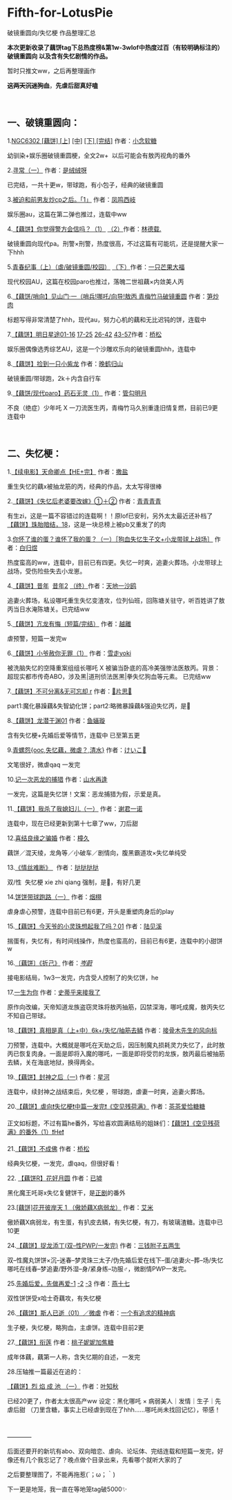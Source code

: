 # Fifth-for-LotusPie
破镜重圆向/失忆梗 作品整理汇总

**本次更新收录了藕饼tag下总热度榜&第1w-3wlof中热度过百（有较明确标注的）破镜重圆向 以及含有失忆剧情的作品。**

暂时只推文ww，之后再整理画作

****~~这两天沉迷狗血~~****，**先虐后甜真好嗑**

</br>

## 一、破镜重圆向：
1.[NGC6302 [藕饼] [上]](http://1498715889.lofter.com/post/1dd3292f_1c648766f) [[中]](http://1498715889.lofter.com/post/1dd3292f_1c649c9da) [[下] [完结]](http://1498715889.lofter.com/post/1dd3292f_1c6535389) 作者：[小念软糖](http://1498715889.lofter.com/)

幼驯染+娱乐圈破镜重圆梗，全文2w+  以后可能会有敖丙视角的番外

2.[寻常（一）](http://jiayouliangmi.lofter.com/post/30ab6f55_1c6496755) 作者：[是绒绒呀](http://jiayouliangmi.lofter.com/)

已完结，一共十更w，带球跑，有小包子，经典的破镜重圆

3.[被迫和前男友炒cp之后。「1」](http://jiangji961.lofter.com/post/30aa1da7_1c64b7051) 作者：[凤鸣西岐](http://jiangji961.lofter.com/)

娱乐圈au，这篇在第二弹也推过，连载中ww

4.[【藕饼】你觉得警方会信吗？（1）](http://liangxiangbie.lofter.com/post/1ec6016f_1c643ddc1) [（2）](http://liangxiangbie.lofter.com/post/1ec6016f_1c645772d)作者：[林德载.](http://liangxiangbie.lofter.com/)

破镜重圆向现代pa。刑警×刑警，热度很高，不过这篇有可能坑，还是提醒大家一下hhh

5.[青春纪事（上）（虐/破镜重圆/校园）](http://qiansese916.lofter.com/post/1f028cb7_1c64ab5b8) [（下）](http://qiansese916.lofter.com/post/1f028cb7_1c654dbf3)作者：[一只芒果大福](http://qiansese916.lofter.com/)

现代校园AU，这篇在校园paro也推过，落魄二世祖藕×内敛美人丙

6.[【藕饼/哨向】见山门·一（哨兵!哪吒/向导!敖丙 青梅竹马破镜重圆](http://sunchaorou.lofter.com/post/30ac5239_1c64e8b6c) 作者：[笋炒肉](http://sunchaorou.lofter.com/)

标题写得非常清楚了hhh，现代au，努力心机的藕和无比迟钝的饼，连载中

7.[【藕饼】明日星途01-16](http://771655455.lofter.com/post/1d8c7ae1_1c6591b7e#) [17-25](http://771655455.lofter.com/post/1d8c7ae1_1c65d56e9#) [26-42](http://771655455.lofter.com/post/1d8c7ae1_1c6605b76#) [43-57](http://771655455.lofter.com/post/1d8c7ae1_1c66bc553#)作者：[桥松](http://771655455.lofter.com/)

娱乐圈偶像选秀综艺AU，这是一个沙雕欢乐向的破镜重圆hhh，连载中

8.[【藕饼】捡到一只小紫龙](http://weiwan240.lofter.com/post/1fa535d7_1c65d83d3) 作者：[晚鹤归山](http://weiwan240.lofter.com/)

破镜重圆/带球跑，2k＋内含自行车

9.[【藕饼/现代paro】药石无灵（1）](http://guangoumingyue.lofter.com/post/1dac7d8e_1c652b259#) 作者：[管勾明月](http://guangoumingyue.lofter.com/)

不良（绝症）少年吒 X 一刀流医生丙，青梅竹马久别重逢旧情复燃，目前已9更 连载中

</br>

## **二、失忆梗：**

1.[【续电影】天命卿点【HE+完】](http://sokeepquiet.lofter.com/post/1cd2845e_1c63c3a33) 作者：[撒盐](http://sokeepquiet.lofter.com/)

重生失忆的藕x被抽龙筋的丙，经典的作品，太太写得很棒

2.[【藕饼】《失忆后老婆要改嫁》①＋②](http://meirenlan.lofter.com/post/1d38338f_1c6480861) 作者：[青青青青](http://meirenlan.lofter.com/)

有生zi，这是一篇不容错过的连载啊！！原lof已安利，另外太太最近还补档了
[【藕饼】珠胎暗结，18](http://meirenlan.lofter.com/post/1d38338f_1c667f9ec)，这是一块总榜上被pb又重发了的肉

3.[你怀了谁的蛋？谁怀了我的蛋？（一）［狗血失忆生子文+小龙带球上战场］](http://duang922.lofter.com/post/1e2da45d_1c6491d37) 作者：[白归煜](http://duang922.lofter.com/)

热度蛮高的ww，连载中，目前已有四更。失忆一时爽，追妻火葬场。小龙带球上战场，受伤险些失去小龙崽。

4.[【藕饼】昔年](http://tiandiyishaou029.lofter.com/post/1ed49dab_1c64c3bb0)  [昔年2](http://tiandiyishaou029.lofter.com/post/1ed49dab_1c64e3f4e) [（终）](http://tiandiyishaou029.lofter.com/post/1ed49dab_1c662c737)作者：[天地一沙鸥](http://tiandiyishaou029.lofter.com/)

追妻火葬场，私设哪吒重生失忆变渣攻，位列仙班，回陈塘关驻守，听百姓讲了敖丙当日水淹陈塘关。已完结ww

5.[【藕饼】亢龙有悔（短篇/完结）](http://yuelili.lofter.com/post/2be8ef_1c64bebdb) 作者：[越離](http://yuelili.lofter.com/)

虐预警，短篇一发完w

6.[【藕饼】小爷赦你无罪（1）](http://xuezouyoki.lofter.com/post/1f85ac65_1c641af84) 作者：[雪走yoki](http://xuezouyoki.lofter.com/)

被洗脑失忆的空降重案组组长哪吒 X 被骗当卧底的高冷美强惨法医敖丙。背景：超现实都市传奇ABO，涉及黑|道刑侦法医黑|拳失忆狗血等元素。
已完结ww

7.[【藕饼】不可分离&无可忘却 r](http://sweatps.lofter.com/post/1fcb6bcf_1c64bd0ad) 作者：[🎀片思🎀](http://sweatps.lofter.com/)

part1:魔化暴躁藕&失智幼化饼；part2:略微暴躁藕&强迫失忆丙，是🚗

8.[【藕饼】龙潜于渊01](http://jinheheart.lofter.com/post/1ee76378_1c6463051) 作者：[鱼婳璇](http://jinheheart.lofter.com/)

含有失忆梗+先婚后爱等情节，连载中 已至第五更

9.[青螺怨{ooc,失忆藕，微虐？,清水}](http://91728884.lofter.com/post/204d80c9_1c64a3636) 作者：[けいこ🌟](http://91728884.lofter.com/)

文笔很好，微虐qaq 一发完

10.[记一次恶龙的捕猎](http://mengmengdabing.lofter.com/post/1e4ca0bc_1c6496108) 作者：[山水再逢](http://mengmengdabing.lofter.com/)

一发完，这篇是失忆饼！文案：恶龙捕猎为假，示爱是真。

11.[【藕饼】我杀了我媳妇儿（一）](http://xiejunyinuo.lofter.com/post/1cff05e1_1c644458a) 作者：[谢君一诺](http://xiejunyinuo.lofter.com/)

连载中，现在已经更新到第十七章了ww，刀后甜

12.[喜结良缘之骗婚](http://tongjiu363.lofter.com/post/30af29be_1c64822bc) 作者：[橦久](http://tongjiu363.lofter.com/)

藕饼／混天绫，龙角等／小破车／剧情向，腹黑霸道攻×失忆单纯受

13.[《情丝难断》 ](http://duanbeishanshangbaihehuakai.lofter.com/post/1d0819e8_1c6480eea)  作者：[挞挞挞挞](http://duanbeishanshangbaihehuakai.lofter.com/)

双/性  失忆梗 xie zhi qiang 强制，是🚗，有好几更

14.[饼饼带球跑路（一）](http://namiaodeqishi.lofter.com/post/20456788_1c6476668) 作者：[烟栩](http://namiaodeqishi.lofter.com/)

虐身虐心预警，连载中目前已有6更，开头是重塑肉身后的play

15.[【藕饼】今天爷的小灵珠想起我了吗？01](http://lujianxi942.lofter.com/post/1fc89549_1c6500f1f#) 作者：[陆见溪](http://lujianxi942.lofter.com/)

揣蛋有，失忆有，有时间线操作，热度也蛮高的，目前已有6更，连载中的小甜饼w

16.[〔藕饼〕《折己》](http://cenwei07.lofter.com/post/1fea28d4_1c64f2e84) 作者：[_岑蔚_](http://cenwei07.lofter.com/)

接电影结局，1w3一发完，内含受人控制了的失忆饼，he

17.[一生为你](http://shidihulaijiewole.lofter.com/post/2035ce2d_1c64eab65) 作者：[史蒂乎来接我了](http://shidihulaijiewole.lofter.com/)

原作向改编，天帝知道龙族盗窃灵珠将敖丙抽筋，囚禁深海，哪吒成魔，敖丙失忆不知自己带球。

18.[【藕饼】真相是真（上+中）6k+/失忆/抽筋去鳞](http://jiegumuxianshengdefengxiangbiao674.lofter.com/post/1f1dc41a_1c65e16e4) 作者：[接骨木先生的风向标](http://jiegumuxianshengdefengxiangbiao674.lofter.com/)

刀预警，连载中。大概就是哪吒在天劫之后，因压制魔丸损耗灵力失忆了，此时敖丙已恢复肉身。一面是即将入魔的哪吒，一面是即将受罚的龙族，敖丙最后被抽筋去鳞，关在海底地狱，换得两全。

19.[【藕饼】封神之后（一)](http://tunfengyinlang.lofter.com/post/1e451ef4_1c64d2a4c) 作者：[星河](http://tunfengyinlang.lofter.com/)

连载中，续封神之战结束后，失忆梗 ，带球跑，虐妻一时爽，追妻火葬场。

20.[【藕饼】虐向❗️失忆梗❗️中篇一发完❗️《空见残荷满》](http://chachaaiqiatangtang.lofter.com/post/30b36c5f_1c6560a53) 作者：[茶茶爱恰糖糖](http://chachaaiqiatangtang.lofter.com/)

正文如标题，不过有篇he番外，写给喜欢圆满结局的姐妹们：[【藕饼】《空见残荷满》的番外（1）❗️He❗️](http://chachaaiqiatangtang.lofter.com/post/30b36c5f_1c6579320)

21.[【藕饼】不成佛](http://771655455.lofter.com/post/1d8c7ae1_1c655cbd3#) 作者：[桥松](http://771655455.lofter.com/)

经典失忆梗，一发完，虐qaq，但很好看！

22. [【藕饼R】花好月圆](http://riaovme.lofter.com/post/30ba8b_1c65395ab) 作者：[已墟](http://riaovme.lofter.com/)

黑化魔王吒哥x失忆复健饼干，是[正剧](http://riaovme.lofter.com/post/30ba8b_1c651462a)的番外

23.[[藕饼]花开彼岸天 1 （傲娇藕X病弱龙）](http://aimi3012.lofter.com/post/1eeb702a_1c651249c) 作者：[艾米](http://aimi3012.lofter.com/)

傲娇藕X病弱龙，有生蛋，有扒皮去鳞，有失忆梗，有刀，有玻璃渣糖。连载中已10更

24.[【藕饼】捉龙添丁(双–性PWP/一发完)](http://tuaojun.lofter.com/post/1d6d3e2a_1c664f196) 作者：[三钱附子五两生](http://tuaojun.lofter.com/)

双–性魔丸饼饼×沉–迷春–梦灵珠三太子/伪先婚后爱在线下–蛋/追妻火–葬–场/失忆哪吒在线春–梦追妻/野外湿–身/紧身练–功服♂，微剧情PWP一发完。

25.[先婚后爱，先做再爱-1](http://yanshiqi262.lofter.com/post/1e5830b3_1c66349ea) [-2](http://yanshiqi262.lofter.com/post/1e5830b3_1c663cf77) [-3](http://yanshiqi262.lofter.com/post/1e5830b3_1c6676f45) 作者：[燕十七](http://yanshiqi262.lofter.com/)

双性饼饼受x哈士奇藕攻，有失忆梗

26.[【藕饼】斯人已逝（01）／微虐](http://psychopath-w.lofter.com/post/1ea0e168_1c662f521) 作者：[一个有追求的精神病](http://psychopath-w.lofter.com/)

生子梗，失忆梗，略狗血，主虐饼。连载中目前2更

27.[【藕饼】衔莲](http://turbo25.lofter.com/post/1e09cea7_1c65d2558) 作者：[桃子妮妮加焦糖](http://turbo25.lofter.com/)

成年体藕，藕第一人称，含失忆期的自述，一发完

28.压轴推一篇最近在追的：

[【藕饼】烈 焰 成 池 （一）](http://yezhiqiu213.lofter.com/post/20333faf_1c645b8bd) 作者：[叶知秋](http://yezhiqiu213.lofter.com/)

已经20更了，作者太太很高产ww 设定：黑化哪吒 × 病弱美人｜发情｜生子｜先虐后甜
（刀里含糖，事实上已经虐到现在了hhh......哪吒尚未找回记忆），带感！

</br>

————

后面还要开的新坑有abo、双向暗恋、虐向、论坛体、完结连载和短篇一发完，好像还有几个我忘记了？晚点做个目录出来，先看哪个就听大家的了

之后要整理图了，不能再拖惹(´；ω；｀)

下一更是地笼，我一直在等地笼tag破5000✨



